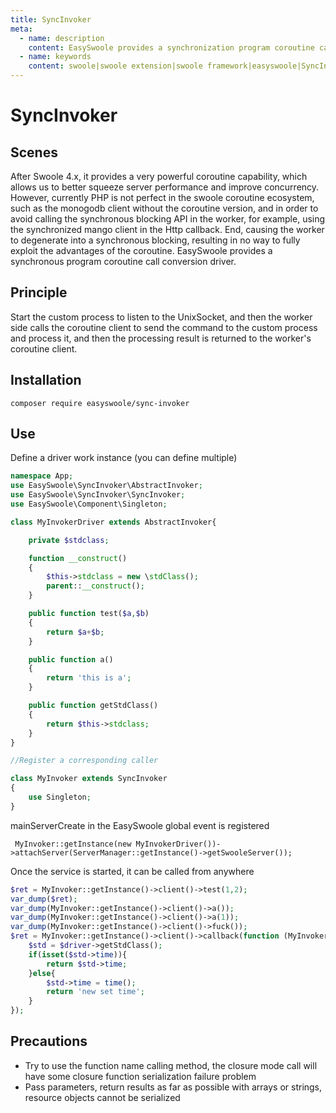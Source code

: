 ```yaml
---
title: SyncInvoker
meta:
  - name: description
    content: EasySwoole provides a synchronization program coroutine call conversion driver
  - name: keywords
    content: swoole|swoole extension|swoole framework|easyswoole|SyncInvoker
---
```

# SyncInvoker

## Scenes

After Swoole 4.x, it provides a very powerful coroutine capability, which allows us to better squeeze server performance and improve concurrency. However, currently PHP is not perfect in the swoole coroutine ecosystem, such as the monogodb client without the coroutine version, and in order to avoid calling the synchronous blocking API in the worker, for example, using the synchronized mango client in the Http callback. End, causing the worker to degenerate into a synchronous blocking, resulting in no way to fully exploit the advantages of the coroutine.
EasySwoole provides a synchronous program coroutine call conversion driver.

## Principle

Start the custom process to listen to the UnixSocket, and then the worker side calls the coroutine client to send the command to the custom process and process it, and then the processing result is returned to the worker's coroutine client.

## Installation

```
composer require easyswoole/sync-invoker
```

## Use

Define a driver work instance (you can define multiple)

```php
namespace App;
use EasySwoole\SyncInvoker\AbstractInvoker;
use EasySwoole\SyncInvoker\SyncInvoker;
use EasySwoole\Component\Singleton;

class MyInvokerDriver extends AbstractInvoker{

    private $stdclass;

    function __construct()
    {
        $this->stdclass = new \stdClass();
        parent::__construct();
    }

    public function test($a,$b)
    {
        return $a+$b;
    }

    public function a()
    {
        return 'this is a';
    }

    public function getStdClass()
    {
        return $this->stdclass;
    }
}

//Register a corresponding caller

class MyInvoker extends SyncInvoker
{
    use Singleton;
}
```

mainServerCreate in the EasySwoole global event is registered
```
 MyInvoker::getInstance(new MyInvokerDriver())->attachServer(ServerManager::getInstance()->getSwooleServer());
```

Once the service is started, it can be called from anywhere
```php
$ret = MyInvoker::getInstance()->client()->test(1,2);
var_dump($ret);
var_dump(MyInvoker::getInstance()->client()->a());
var_dump(MyInvoker::getInstance()->client()->a(1));
var_dump(MyInvoker::getInstance()->client()->fuck());
$ret = MyInvoker::getInstance()->client()->callback(function (MyInvokerDriver $driver){
    $std = $driver->getStdClass();
    if(isset($std->time)){
        return $std->time;
    }else{
        $std->time = time();
        return 'new set time';
    }
});
```

## Precautions

- Try to use the function name calling method, the closure mode call will have some closure function serialization failure problem
- Pass parameters, return results as far as possible with arrays or strings, resource objects cannot be serialized
